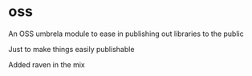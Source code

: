 # oss
An OSS umbrela module to ease in publishing out libraries to the public

Just to make things easily publishable

Added raven in the mix